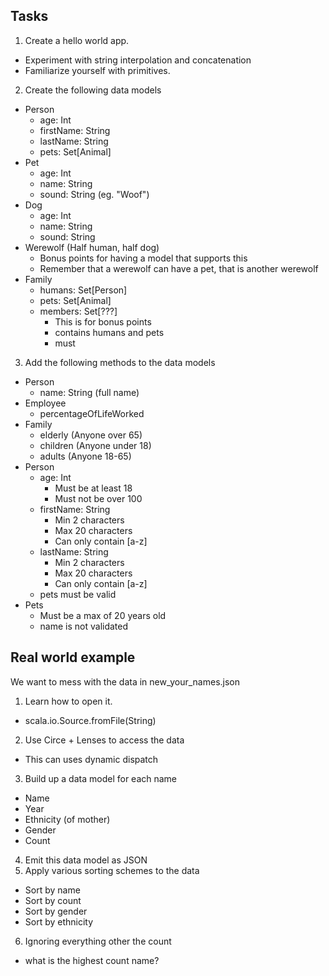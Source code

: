 ## Tasks

1. Create a hello world app.
 - Experiment with string interpolation and concatenation
 - Familiarize yourself with primitives.
2. Create the following data models
 - Person
   - age: Int
   - firstName: String
   - lastName: String
   - pets: Set[Animal]
 - Pet
   - age: Int
   - name: String
   - sound: String (eg. "Woof")
 - Dog
   - age: Int
   - name: String
   - sound: String
 - Werewolf (Half human, half dog)
   - Bonus points for having a model that supports this
   - Remember that a werewolf can have a pet, that is another werewolf
 - Family
   - humans: Set[Person]
   - pets: Set[Animal]
   - members: Set[???] 
     - This is for bonus points
     - contains humans and pets
     - must 
3. Add the following methods to the data models
 - Person
   - name: String (full name)
 - Employee
   - percentageOfLifeWorked
 - Family
   - elderly (Anyone over 65)
   - children (Anyone under 18)
   - adults (Anyone 18-65)
 - Person
   - age: Int
     - Must be at least 18
     - Must not be over 100
   - firstName: String
     - Min 2 characters
     - Max 20 characters
     - Can only contain [a-z]
   - lastName: String
     - Min 2 characters
     - Max 20 characters
     - Can only contain [a-z]
   - pets must be valid
 - Pets
   - Must be a max of 20 years old
   - name is not validated


## Real world example

We want to mess with the data in new_your_names.json

1. Learn how to open it.
 - scala.io.Source.fromFile(String)
2. Use Circe + Lenses to access the data
 - This can uses dynamic dispatch
3. Build up a data model for each name
 - Name
 - Year
 - Ethnicity (of mother)
 - Gender
 - Count
4. Emit this data model as JSON
5. Apply various sorting schemes to the data
 - Sort by name
 - Sort by count
 - Sort by gender
 - Sort by ethnicity
6. Ignoring everything other the count
 - what is the highest count name?
